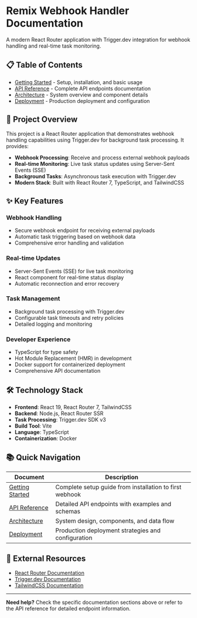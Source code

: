 # Remix Webhook Handler Documentation

A modern React Router application with Trigger.dev integration for webhook handling and real-time task monitoring.

## 📋 Table of Contents

- [Getting Started](./getting-started.md) - Setup, installation, and basic usage
- [API Reference](./api-reference.md) - Complete API endpoints documentation
- [Architecture](./architecture.md) - System overview and component details
- [Deployment](./deployment.md) - Production deployment and configuration

## 🚀 Project Overview

This project is a React Router application that demonstrates webhook handling capabilities using Trigger.dev for background task processing. It provides:

- **Webhook Processing**: Receive and process external webhook payloads
- **Real-time Monitoring**: Live task status updates using Server-Sent Events (SSE)
- **Background Tasks**: Asynchronous task execution with Trigger.dev
- **Modern Stack**: Built with React Router 7, TypeScript, and TailwindCSS

## ✨ Key Features

### Webhook Handling
- Secure webhook endpoint for receiving external payloads
- Automatic task triggering based on webhook data
- Comprehensive error handling and validation

### Real-time Updates
- Server-Sent Events (SSE) for live task monitoring
- React component for real-time status display
- Automatic reconnection and error recovery

### Task Management
- Background task processing with Trigger.dev
- Configurable task timeouts and retry policies
- Detailed logging and monitoring

### Developer Experience
- TypeScript for type safety
- Hot Module Replacement (HMR) in development
- Docker support for containerized deployment
- Comprehensive API documentation

## 🛠 Technology Stack

- **Frontend**: React 19, React Router 7, TailwindCSS
- **Backend**: Node.js, React Router SSR
- **Task Processing**: Trigger.dev SDK v3
- **Build Tool**: Vite
- **Language**: TypeScript
- **Containerization**: Docker

## 📚 Quick Navigation

| Document | Description |
|----------|-------------|
| [Getting Started](./getting-started.md) | Complete setup guide from installation to first webhook |
| [API Reference](./api-reference.md) | Detailed API endpoints with examples and schemas |
| [Architecture](./architecture.md) | System design, components, and data flow |
| [Deployment](./deployment.md) | Production deployment strategies and configuration |

## 🔗 External Resources

- [React Router Documentation](https://reactrouter.com/)
- [Trigger.dev Documentation](https://trigger.dev/docs)
- [TailwindCSS Documentation](https://tailwindcss.com/docs)

---

**Need help?** Check the specific documentation sections above or refer to the API reference for detailed endpoint information.